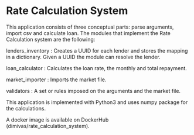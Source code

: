 # Rate Calculation System

This application consists of three conceptual parts: parse arguments, import csv and calculate loan. The modules that implement the Rate Calculation system are the following:

lenders_inventory : Creates a UUID for each lender and stores the mapping in a dictionary. Given a UUID the module can resolve the lender.  

loan_calculator : Calculates the loan rate, the monthly  and total repayment.

market_importer : Imports the market file.

validators : A set or rules imposed on the arguments and the market file. 

This application is implemented with Python3 and uses numpy package for the calculations.


A docker image is available on DockerHub (dimivas/rate_calculation_system).
